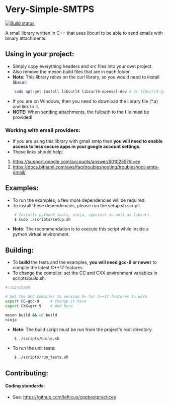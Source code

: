 # Very-Simple-SMTPS

[![Build status](https://ci.appveyor.com/api/projects/status/914ruifjnopxs3gy?svg=true)](https://ci.appveyor.com/project/matthewT53/very-simple-smtps)

A small library written in C++ that uses libcurl to be able to send emails with binary attachments.

## Using in your project:
* Simply copy everything headers and src files into your own project. 
* Also remove the meson.build files that are in each folder.
* **Note:** This library relies on the curl library, so you would need to install libcurl:
```sh
    sudo apt-get install libcurl4 libcurl4-openssl-dev # or libcurl4-gnutls-dev
```
* If you are on Windows, then you need to download the library file (*.a) and link to it.
* **NOTE:** When sending attachments, the fullpath to the file must be provided!

### Working with email providers:
* If you are using this library with gmail smtp then **you will need to enable access to less secure apps in your google account settings.**
* These links should help:
1. https://support.google.com/accounts/answer/6010255?hl=en
2. https://docs.bitnami.com/aws/faq/troubleshooting/troubleshoot-smtp-gmail/

## Examples:
* To run the examples, a few more dependencies will be required.
* To install these dependencies, please run the setup.sh script:
```sh
    # Installs python3 tools, ninja, cpputest as well as libcurl.
    $ sudo ./scripts/setup.sh
```
* **Note:** The recommendation is to execute this script while inside a python virtual environment.

## Building:
* To **build** the tests and the examples, **you will need gcc-9 or newer** to compile the latest C++17 features.
* To change the compiler, set the CC and CXX environment variables in scripts/build.sh:
```bash
#!/bin/bash

# Set the GCC compiler to version 8+ for C++17 features to work.
export CC=gcc-9     # Change it here
export CXX=g++-9    # And here

meson build && cd build 
ninja
```
* **Note:** The build script must be run from the project's root directory.
```sh
    $ ./scripts/build.sh
```
* To run the unit tests:
```sh
    $ ./scripts/run_tests.sh
```

## Contributing:
#### Coding standards:
* See: https://github.com/lefticus/cppbestpractices
